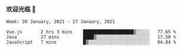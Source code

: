 ### 欢迎光临 👋

<!--
**lianganqing/lianganqing** is a ✨ _special_ ✨ repository because its `README.md` (this file) appears on your GitHub profile.

Here are some ideas to get you started:

- 🔭 I’m currently working on ...
- 🌱 I’m currently learning ...
- 👯 I’m looking to collaborate on ...
- 🤔 I’m looking for help with ...
- 💬 Ask me about ...
- 📫 How to reach me: ...
- 😄 Pronouns: ...
- ⚡ Fun fact: ...
-->
<!--START_SECTION:waka-->
```text
Week: 20 January, 2021 - 27 January, 2021

Vue.js       2 hrs 3 mins    ███████████████████▒░░░░░   77.65 % 
Java         27 mins         ████▒░░░░░░░░░░░░░░░░░░░░   17.50 % 
JavaScript   7 mins          █▒░░░░░░░░░░░░░░░░░░░░░░░   04.84 % 
```
<!--END_SECTION:waka-->
